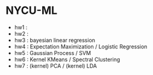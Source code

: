 # NYCU-ML
* hw1 : 
* hw2 : 
* hw3 : bayesian linear regression
* hw4 : Expectation Maximization / Logistic Regression
* hw5 : Gaussian Process / SVM
* hw6 : Kernel KMeans / Spectral Clustering 
* hw7 : (kernel) PCA / (kernel) LDA
